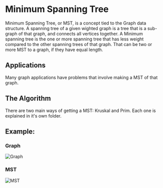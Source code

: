 # Minimum Spanning Tree
Minimum Spanning Tree, or MST, is a concept tied to the Graph data structure. A spanning tree of a given wighted graph is a tree that is a sub-graph of that graph, and connects all vertices together. A Minimum spanning tree is the one or more spanning tree that has less weight compared to the other spanning trees of that graph. That can be two or more MST to a graph, if they have equal length.

## Applications
Many graph applications have problems that involve making a MST of that graph.

## The Algorithm
There are two main ways of getting a MST: Kruskal and Prim. Each one is explained in it's own folder.


## Example:
### Graph
![Graph](https://www.geeksforgeeks.org/wp-content/uploads/Fig-0.jpg)

### MST
![MST](https://www.geeksforgeeks.org/wp-content/uploads/fig8new.jpeg)

